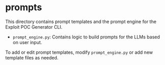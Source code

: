 # prompts

This directory contains prompt templates and the prompt engine for the Exploit POC Generator CLI.

- `prompt_engine.py`: Contains logic to build prompts for the LLMs based on user input.

To add or edit prompt templates, modify `prompt_engine.py` or add new template files as needed. 